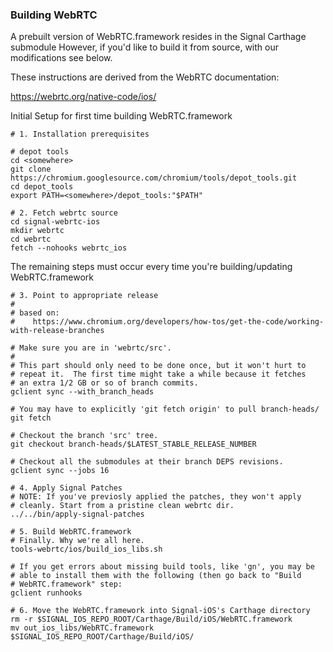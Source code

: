 ### Building WebRTC

A prebuilt version of WebRTC.framework resides in the Signal Carthage submodule
However, if you'd like to build it from source, with our modifications see below.

These instructions are derived from the WebRTC documentation:

https://webrtc.org/native-code/ios/

Initial Setup for first time building WebRTC.framework

    # 1. Installation prerequisites

    # depot tools
    cd <somewhere>
    git clone https://chromium.googlesource.com/chromium/tools/depot_tools.git
    cd depot_tools
    export PATH=<somewhere>/depot_tools:"$PATH"

    # 2. Fetch webrtc source
    cd signal-webrtc-ios
    mkdir webrtc
    cd webrtc
    fetch --nohooks webrtc_ios

The remaining steps must occur every time you're building/updating WebRTC.framework

    # 3. Point to appropriate release
    #
    # based on:
    #    https://www.chromium.org/developers/how-tos/get-the-code/working-with-release-branches

    # Make sure you are in 'webrtc/src'.
    #
    # This part should only need to be done once, but it won't hurt to
    # repeat it.  The first time might take a while because it fetches
    # an extra 1/2 GB or so of branch commits.
    gclient sync --with_branch_heads

    # You may have to explicitly 'git fetch origin' to pull branch-heads/
    git fetch

    # Checkout the branch 'src' tree.
    git checkout branch-heads/$LATEST_STABLE_RELEASE_NUMBER

    # Checkout all the submodules at their branch DEPS revisions.
    gclient sync --jobs 16

    # 4. Apply Signal Patches
    # NOTE: If you've previosly applied the patches, they won't apply
    # cleanly. Start from a pristine clean webrtc dir.
    ../../bin/apply-signal-patches

    # 5. Build WebRTC.framework
    # Finally. Why we're all here.
    tools-webrtc/ios/build_ios_libs.sh

    # If you get errors about missing build tools, like 'gn', you may be
    # able to install them with the following (then go back to "Build
    # WebRTC.framework" step:
    gclient runhooks

    # 6. Move the WebRTC.framework into Signal-iOS's Carthage directory
    rm -r $SIGNAL_IOS_REPO_ROOT/Carthage/Build/iOS/WebRTC.framework
    mv out_ios_libs/WebRTC.framework $SIGNAL_IOS_REPO_ROOT/Carthage/Build/iOS/

